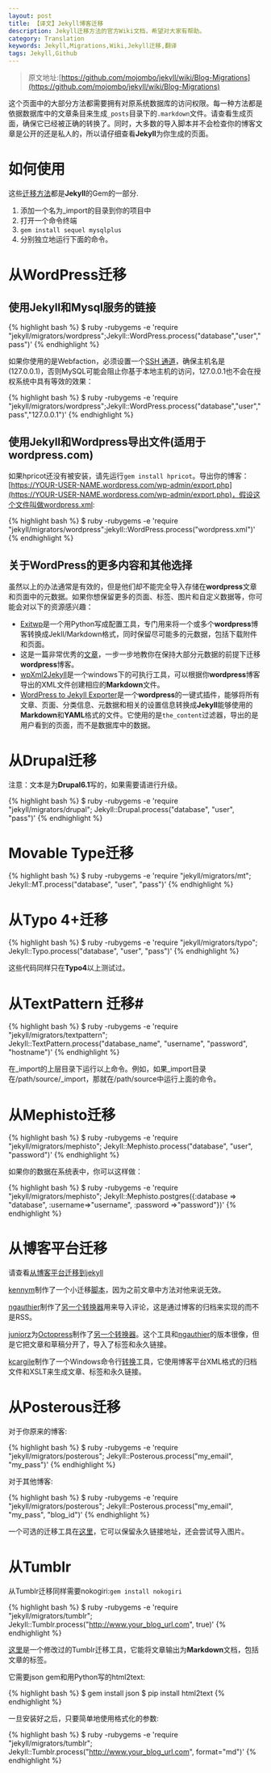 ```yaml
---
layout: post
title: 【译文】Jekyll博客迁移
description: Jekyll迁移方法的官方Wiki文档，希望对大家有帮助。
category: Translation
keywords: Jekyll,Migrations,Wiki,Jekyll迁移,翻译
tags: Jekyll,Github
---
```


> 原文地址:[https://github.com/mojombo/jekyll/wiki/Blog-Migrations](https://github.com/mojombo/jekyll/wiki/Blog-Migrations)


这个页面中的大部分方法都需要拥有对原系统数据库的访问权限。每一种方法都是依据数据库中的文章条目来生成`_posts`目录下的`.markdown`文件。请查看生成页面，确保它已经被正确的转换了。同时，大多数的导入脚本并不会检查你的博客文章是公开的还是私人的，所以请仔细查看**Jekyll**为你生成的页面。


# 如何使用 #

这些[迁移方法](https://github.com/mojombo/jekyll/tree/master/lib/jekyll/migrators)都是**Jekyll**的Gem的一部分.

1. 添加一个名为_import的目录到你的项目中
2. 打开一个命令终端
3. `gem install sequel mysqlplus`
4. 分别独立地运行下面的命令。


# 从WordPress迁移 #

## 使用Jekyll和Mysql服务的链接 ##

{% highlight bash %}
$ ruby -rubygems -e 'require "jekyll/migrators/wordpress";Jekyll::WordPress.process("database","user","pass")'
{% endhighlight %}

如果你使用的是Webfaction，必须设置一个[SSH 通道](http://docs.webfaction.com/user-guide/databases.html?highlight=mysql#starting-an-ssh-tunnel-with-ssh)，确保主机名是(127.0.0.1)，否则MySQL可能会阻止你基于本地主机的访问，127.0.0.1也不会在授权系统中具有等效的效果：

{% highlight bash %}
$ ruby -rubygems -e 'require "jekyll/migrators/wordpress";Jekyll::WordPress.process("database","user","pass","127.0.0.1")'
{% endhighlight %}

## 使用Jekyll和Wordpress导出文件(适用于wordpress.com) ##

如果hpricot还没有被安装，请先运行`gem install hpricot`。导出你的博客：[https://YOUR-USER-NAME.wordpress.com/wp-admin/export.php](https://YOUR-USER-NAME.wordpress.com/wp-admin/export.php)，假设这个文件叫做wordpress.xml:

{% highlight bash %}
$ ruby -rubygems -e 'require "jekyll/migrators/wordpress";jekyll::WordPress.process("wordpress.xml")'
{% endhighlight %}

## 关于WordPress的更多内容和其他选择 ##

虽然以上的办法通常是有效的，但是他们却不能完全导入存储在**wordpress**文章和页面中的元数据。如果你想保留更多的页面、标签、图片和自定义数据等，你可能会对以下的资源感兴趣：

- [Exitwp](https://github.com/thomasf/exitwp)是一个用Python写成配置工具，专门用来将一个或多个**wordpress**博客转换成Jekll/Markdown格式，同时保留尽可能多的元数据，包括下载附件和页面。
- 这是一篇非常优秀的[文章](http://vitobotta.com/how-to-migrate-from-wordpress-to-jekyll/)，一步一步地教你在保持大部分元数据的前提下迁移**wordpress**博客。
- [wpXml2Jekyll](https://github.com/theaob/wpXml2Jekyll)是一个windows下的可执行工具，可以根据你**wordpress**博客导出的XML文件创建相应的**Markdown**文件。
- [WordPress to Jekyll Exporter](https://github.com/benbalter/wordpress-to-jekyll-exporter)是一个**wordpress**的一键式插件，能够将所有文章、页面、分类信息、元数据和相关的设置信息转换成**Jekyll**能够使用的**Markdown**和**YAML**格式的文件。它使用的是`the_content`过滤器，导出的是用户看到的页面，而不是数据库中的数据。


# 从Drupal迁移 #

注意：文本是为**Drupal6.1**写的，如果需要请进行升级。

{% highlight bash %}
$ ruby -rubygems -e 'require "jekyll/migrators/drupal"; Jekyll::Drupal.process("database", "user", "pass")'
{% endhighlight %}

# Movable Type迁移  #

{% highlight bash %}
$ ruby -rubygems -e 'require "jekyll/migrators/mt"; Jekyll::MT.process("database", "user", "pass")'
{% endhighlight %}


# 从Typo 4+迁移 #

{% highlight bash %}
$ ruby -rubygems -e 'require "jekyll/migrators/typo"; Jekyll::Typo.process("database", "user", "pass")'
{% endhighlight %}

这些代码同样只在**Typo4**以上测试过。


# 从TextPattern 迁移#

{% highlight bash %}
$ ruby -rubygems -e 'require "jekyll/migrators/textpattern"; Jekyll::TextPattern.process("database_name", "username", "password", "hostname")'
{% endhighlight %}

在_import的上层目录下运行以上命令。例如，如果_import目录在/path/source/_import，那就在/path/source中运行上面的命令。

# 从Mephisto迁移 #

{% highlight bash %}
$ ruby -rubygems -e 'require "jekyll/migrators/mephisto"; Jekyll::Mephisto.process("database", "user", "password")'
{% endhighlight %}

如果你的数据在系统表中，你可以这样做：

{% highlight bash %}
$ ruby -rubygems -e 'require "jekyll/migrators/mephisto"; Jekyll::Mephisto.postgres({:database => "database", :username=>"username", :password =>"password"})'
{% endhighlight %}



# 从博客平台迁移 #

请查看[从博客平台迁移到jekyll](http://coolaj86.info/articles/migrate-from-blogger-to-jekyll.html)

[kennym](https://github.com/kennym)制作了一个小迁移[脚本](https://gist.github.com/1115810)，因为之前文章中方法对他来说无效。

[ngauthier](https://github.com/ngauthier)制作了[另一个转换器](https://gist.github.com/1506614)用来导入评论，这是通过博客的归档来实现的而不是RSS。

[juniorz](https://github.com/juniorz)为[Octopress](http://octopress.org/)制作了[另一个转换器](https://gist.github.com/1564581)。这个工具和[ngauthier](https://github.com/ngauthier)的版本很像，但是它把文章和草稿分开了，导入了标签和永久链接。

[kcargile](https://github.com/kcargile)制作了一个Windows命令行[转换](https://github.com/kcargile/blogger2jekyll)工具，它使用博客平台XML格式的归档文件和XSLT来生成文章、标签和永久链接。

# 从Posterous迁移 #

对于你原来的博客:

{% highlight bash %}
$ ruby -rubygems -e 'require "jekyll/migrators/posterous"; Jekyll::Posterous.process("my_email", "my_pass")'
{% endhighlight %}

对于其他博客:

{% highlight bash %}
$ ruby -rubygems -e 'require "jekyll/migrators/posterous"; Jekyll::Posterous.process("my_email", "my_pass", "blog_id")'
{% endhighlight %}

一个可选的迁移工具在[这里](https://github.com/pepijndevos/jekyll/blob/patch-1/lib/jekyll/migrators/posterous.rb)，它可以保留永久链接地址，还会尝试导入图片。

# 从Tumblr #

从Tumblr迁移同样需要nokogiri:`gem install nokogiri`

{% highlight bash  %}
$ ruby -rubygems -e 'require "jekyll/migrators/tumblr"; Jekyll::Tumblr.process("http://www.your_blog_url.com", true)'
{% endhighlight %}

[这里](https://github.com/stephenmcd/jekyll/blob/master/lib/jekyll/migrators/tumblr.rb)是一个修改过的Tumblr迁移工具，它能将文章输出为**Markdown**文档，包括文章的标签。

它需要json gem和用Python写的html2text:

{% highlight bash %}
$ gem install json
$ pip install html2text
{% endhighlight %}

一旦安装好之后，只要简单地使用格式化的参数:

{% highlight bash %}
$ ruby -rubygems -e 'require "jekyll/migrators/tumblr"; Jekyll::Tumblr.process("http://www.your_blog_url.com", format="md")'
{% endhighlight %}


